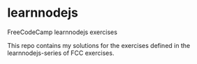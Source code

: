 # learnnodejs
FreeCodeCamp learnnodejs exercises

This repo contains my solutions for the exercises defined in the learnnodejs-series of FCC exercises.
